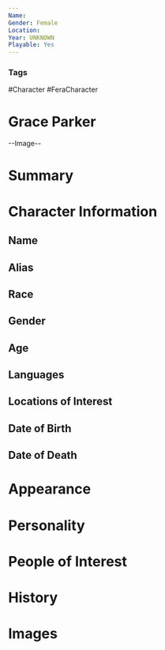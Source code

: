 ```yaml
---
Name: 
Gender: Female
Location: 
Year: UNKNOWN
Playable: Yes
---
```


### Tags
#Character #FeraCharacter 

# Grace Parker

--Image--

# Summary


# Character Information

## Name

## Alias

## Race

## Gender

## Age

## Languages

## Locations of Interest

## Date of Birth

## Date of Death

# Appearance

# Personality

# People of Interest

# History

# Images
